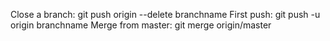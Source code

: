 Close a branch:
    git push origin --delete branchname
First push:
    git push -u origin branchname
Merge from master:
    git merge origin/master